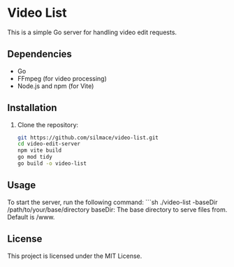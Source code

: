 # Video List

This is a simple Go server for handling video edit requests.

## Dependencies

- Go 
- FFmpeg (for video processing)
- Node.js and npm (for Vite)

## Installation

1. Clone the repository:
    ```sh
    git https://github.com/silmace/video-list.git
    cd video-edit-server
    npm vite build
    go mod tidy
    go build -o video-list

## Usage
To start the server, run the following command:
    ```sh
    ./video-list -baseDir /path/to/your/base/directory
baseDir: The base directory to serve files from. Default is /www.

## License
This project is licensed under the MIT License.